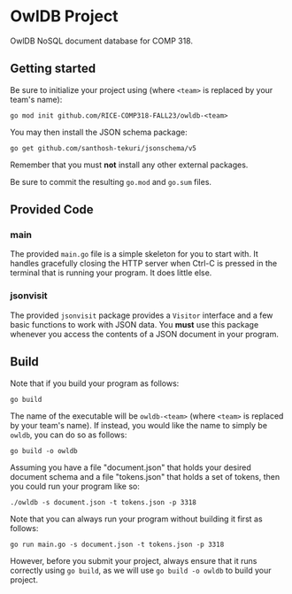 # OwlDB Project

OwlDB NoSQL document database for COMP 318.

## Getting started

Be sure to initialize your project using (where `<team>` is replaced
by your team's name):

```go mod init github.com/RICE-COMP318-FALL23/owldb-<team>```

You may then install the JSON schema package:

```go get github.com/santhosh-tekuri/jsonschema/v5```

Remember that you must **not** install any other external packages.

Be sure to commit the resulting `go.mod` and `go.sum` files.

## Provided Code

### main

The provided `main.go` file is a simple skeleton for you to start
with. It handles gracefully closing the HTTP server when Ctrl-C is
pressed in the terminal that is running your program.  It does little
else.

### jsonvisit

The provided `jsonvisit` package provides a `Visitor` interface and a
few basic functions to work with JSON data.  You **must** use this
package whenever you access the contents of a JSON document in your
program.

## Build

Note that if you build your program as follows:

```go build```

The name of the executable will be `owldb-<team>` (where `<team>` is
replaced by your team's name).  If instead, you would like the name to
simply be `owldb`, you can do so as follows:

```go build -o owldb```

Assuming you have a file "document.json" that holds your desired
document schema and a file "tokens.json" that holds a set of tokens,
then you could run your program like so:

```./owldb -s document.json -t tokens.json -p 3318```

Note that you can always run your program without building it first as
follows:

```go run main.go -s document.json -t tokens.json -p 3318```

However, before you submit your project, always ensure that it runs
correctly using `go build`, as we will use `go build -o owldb` to
build your project.